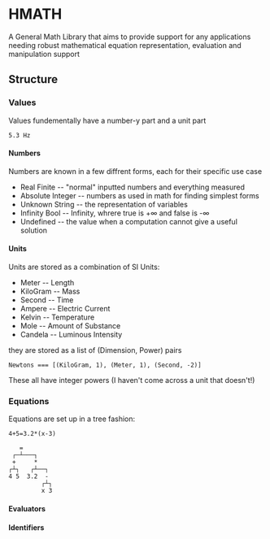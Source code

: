 HMATH
=====

A General Math Library that aims to provide support for any applications needing robust mathematical equation representation, evaluation and manipulation support

Structure
--------

### Values

Values fundementally have a number-y part and a unit part
```
5.3 Hz
```

#### Numbers

Numbers are known in a few diffrent forms, each for their specific use case

* Real Finite       -- "normal" inputted numbers and everything measured
* Absolute Integer  -- numbers as used in math for finding simplest forms
* Unknown String    -- the representation of variables
* Infinity Bool     -- Infinity, whrere true is +∞ and false is -∞
* Undefined         -- the value when a computation cannot give a useful solution


#### Units

Units are stored as a combination of SI Units:

* Meter     -- Length
* KiloGram  -- Mass
* Second    -- Time
* Ampere    -- Electric Current
* Kelvin    -- Temperature
* Mole      -- Amount of Substance
* Candela   -- Luminous Intensity

they are stored as a list of (Dimension, Power) pairs
```
Newtons === [(KiloGram, 1), (Meter, 1), (Second, -2)]
```

These all have integer powers
(I haven't come across a unit that doesn't!)

### Equations

Equations are set up in a tree fashion:
```
4+5=3.2*(x-3)

   =
 ┌─┴───┐
 +     *
┌┴┐   ┌┴──┐
4 5  3.2  -
         ┌┴┐
         x 3
```

#### Evaluators



#### Identifiers

